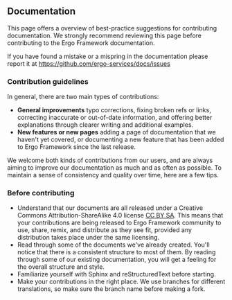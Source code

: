 ## Documentation

This page offers a overview of best-practice suggestions for contributing documentation. We strongly recommend reviewing this page before contributing to the Ergo Framework documentation.

If you have found a mistake or a mispring in the documentation please report it at https://github.com/ergo-services/docs/issues

### Contribution guidelines

In general, there are two main types of contributions:

* **General improvements** typo corrections, fixing broken refs or links, correcting inaccurate or out-of-date information, and offering better explanations through clearer writing and additional examples.
* **New features or new pages** adding a page of documentation that we haven't yet covered, or documenting a new feature that has been added to Ergo Framework since the last release.

We welcome both kinds of contributions from our users, and are always aiming to improve our documentation as much and as often as possible. To maintain a sense of consistency and quality over time, here are a few tips.

### Before contributing

* Understand that our documents are all released under a Creative Commons Attribution-ShareAlike 4.0 license [CC BY SA](http://creativecommons.org/licenses/by-sa/4.0/). This means that your contributions are being released to Ergo Framework community to use, share, remix, and distribute as they see fit, provided any distribution takes place under the same licensing.
* Read through some of the documents we've already created. You'll notice that there is a consistent structure to most of them. By reading through some of our existing documentation, you will get a feeling for the overall structure and style.
* Familiarize yourself with Sphinx and reStructuredText before starting.
* Make your contributions in the right place. We use branches for different translations, so make sure the branch name before making a fork.
